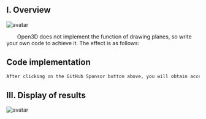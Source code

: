 ##  I. Overview 

![avatar]( a9e9cff7b2c9472b8f3f826dd484465b.png) 

   Open3D does not implement the function of drawing planes, so write your own code to achieve it. The effect is as follows:  

##  Code implementation 

 ```python  
After clicking on the GitHub Sponsor button above, you will obtain access permissions to my private code repository ( https://github.com/slowlon/my_code_bar ) to view this blog code. By searching the code number of this blog, you can find the code you need, code number is: 202402030957451477
 ```  
##  III. Display of results 

![avatar]( 3ad6ccdf418647b6a676ab5c49f6880f.png) 


